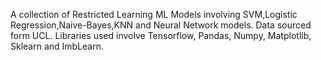 A collection of Restricted Learning ML Models involving SVM,Logistic Regression,Naive-Bayes,KNN and Neural Network models. Data sourced form UCL. Libraries used involve Tensorflow, Pandas, Numpy, Matplotlib, Sklearn and ImbLearn.